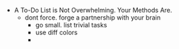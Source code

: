 - A To-Do List is Not Overwhelming. Your Methods Are.
	- dont force. forge a partnership with your brain
		- go small. list trivial tasks
		- use diff colors
		-